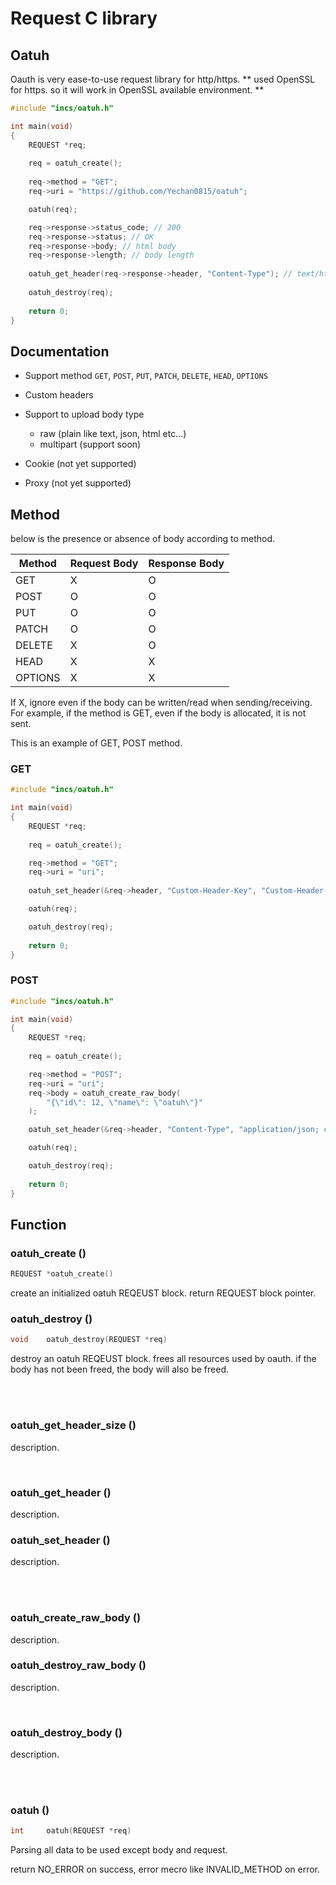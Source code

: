 # Request C library

## Oatuh

Oauth is very ease-to-use request library for http/https.
** used OpenSSL for https. so it will work in OpenSSL available environment. **

```c
#include "incs/oatuh.h"

int main(void)
{
    REQUEST *req;
    
    req = oatuh_create();
        
    req->method = "GET";
    req->uri = "https://github.com/Yechan0815/oatuh";

    oatuh(req);

    req->response->status_code; // 200
    req->response->status; // OK
    req->response->body; // html body
    req->response->length; // body length
    
    oatuh_get_header(req->response->header, "Content-Type"); // text/html; charset=utf-8
    
    oatuh_destroy(req);
    
    return 0;
}
```

## Documentation

* Support method `GET`, `POST`, `PUT`, `PATCH`, `DELETE`, `HEAD`, `OPTIONS`
* Custom headers
* Support to upload body type
    - raw (plain like text, json, html etc...)
    - multipart (support soon)

* Cookie (not yet supported)
* Proxy (not yet supported)

## Method

below is the presence or absence of body according to method.

|Method|Request Body|Response Body|
|------|---|---|
|  GET  |X|O|
|  POST |O|O|
|  PUT  |O|O|
| PATCH |O|O|
| DELETE|X|O|
|  HEAD |X|X|
|OPTIONS|X|X|

If X, ignore even if the body can be written/read when sending/receiving. For example, if the method is GET, even if the body is allocated, it is not sent.

This is an example of GET, POST method.

### GET

```c
#include "incs/oatuh.h"

int main(void)
{
    REQUEST *req;
    
    req = oatuh_create();

    req->method = "GET";
    req->uri = "uri";
    
    oatuh_set_header(&req->header, "Custom-Header-Key", "Custom-Header-Value");

    oatuh(req);

    oatuh_destroy(req);
    
    return 0;
}
```


### POST

```c
#include "incs/oatuh.h"

int main(void)
{
    REQUEST *req;
    
    req = oatuh_create();

    req->method = "POST";
    req->uri = "uri";
    req->body = oatuh_create_raw_body(
        "{\"id\": 12, \"name\": \"oatuh\"}"
    );

    oatuh_set_header(&req->header, "Content-Type", "application/json; charset=UTF-8");

    oatuh(req);

    oatuh_destroy(req);
    
    return 0;
}
```

## Function


### oatuh_create ()

```c
REQUEST	*oatuh_create()
```

create an initialized oatuh REQEUST block.
return REQUEST block pointer.

### oatuh_destroy ()

```c
void	oatuh_destroy(REQUEST *req)
```

destroy an oatuh REQEUST block.
frees all resources used by oauth. if the body has not been freed, the body will also be freed.

<br/>
<br/>

### oatuh_get_header_size ()

description.

<br/>

### oatuh_get_header ()

description.

### oatuh_set_header ()

description.

<br/>
<br/>

### oatuh_create_raw_body ()

description.

### oatuh_destroy_raw_body ()

description.

<br/>

### oatuh_destroy_body ()

description.

<br/>
<br/>

### oatuh ()

```c
int     oatuh(REQUEST *req)
```

Parsing all data to be used except body and request.

return NO_ERROR on success, error mecro like INVALID_METHOD on error.
